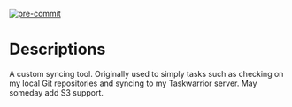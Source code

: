 [![pre-commit](https://img.shields.io/badge/pre--commit-enabled-brightgreen?logo=pre-commit&logoColor=white)](https://github.com/pre-commit/pre-commit)

# Descriptions

A custom syncing tool. Originally used to simply tasks such as checking on my local Git repositories and syncing to my Taskwarrior server. May someday add S3 support.
